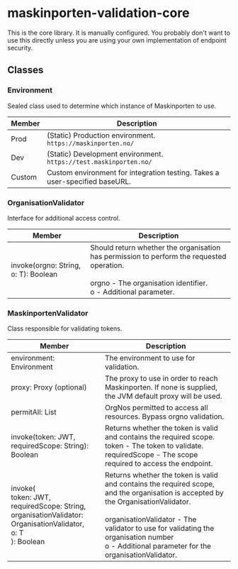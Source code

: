 # maskinporten-validation-core
This is the core library. It is manually configured. You probably don't want to use this directly unless you are using your own implementation of endpoint security.

## Classes

### Environment
Sealed class used to determine which instance of Maskinporten to use.

| Member | Description                                                                 |
|--------|-----------------------------------------------------------------------------|
| Prod   | (Static) Production environment. `https://maskinporten.no/`                 |
| Dev    | (Static) Development environment. `https://test.maskinporten.no/`           |
| Custom | Custom environment for integration testing. Takes a user-specified baseURL. |

### OrganisationValidator
Interface for additional access control.

| Member                               | Description                                                                                                                                                            |
|--------------------------------------|------------------------------------------------------------------------------------------------------------------------------------------------------------------------|
| invoke(orgno: String, o: T): Boolean | Should return whether the organisation has permission to perform the requested operation. <br><br> orgno - The organisation identifier. <br> o - Additional parameter. |

### MaskinportenValidator
Class responsible for validating tokens.

| Member                                                                                                                               | Description                                                                                                                                                                                                                                                                                  |
|--------------------------------------------------------------------------------------------------------------------------------------|----------------------------------------------------------------------------------------------------------------------------------------------------------------------------------------------------------------------------------------------------------------------------------------------|
| environment: Environment                                                                                                             | The environment to use for validation.                                                                                                                                                                                                                                                       |
| proxy: Proxy (optional)                                                                                                              | The proxy to use in order to reach Maskinporten. If none is supplied, the JVM default proxy will be used.                                                                                                                                                                                    |
| permitAll: List<String>                                                                                                              | OrgNos permitted to access all resources. Bypass orgno validation.                                                                                                                                                                                                                           |
| invoke(token: JWT, requiredScope: String): Boolean                                                                                   | Returns whether the token is valid and contains the required scope. <br> token - The token to validate. <br> requiredScope - The scope required to access the endpoint.                                                                                                                      |
| invoke( <br> token: JWT, <br> requiredScope: String, <br> organisationValidator: OrganisationValidator<T>, <br> o: T <br> ): Boolean | Returns whether the token is valid and contains the required scope, and the organisation is accepted by the OrganisationValidator. <br><br> organisationValidator - The validator to use for validating the organisation number <br> o - Additional parameter for the organisationValidator. |